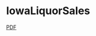 # IowaLiquorSales

[PDF](https://github.com/JonathanAditia/BankMarketingDuringCrisis/blob/main/IowaLiquorSales.pdf)
